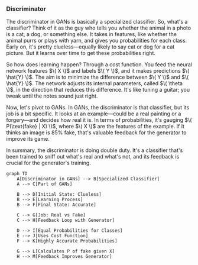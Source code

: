 
### Discriminator

The discriminator in GANs is basically a specialized classifier. So, what's a classifier? Think of it as the guy who tells you whether the animal in a photo is a cat, a dog, or something else. It takes in features, like whether the animal purrs or plays with yarn, and gives you probabilities for each class. Early on, it's pretty clueless—equally likely to say cat or dog for a cat picture. But it learns over time to get these probabilities right.

So how does learning happen? Through a cost function. You feed the neural network features $\( X \)$ and labels $\( Y \)$, and it makes predictions $\( \hat{Y} \)$. The aim is to minimize the difference between $\( Y \)$ and $\( \hat{Y} \)$. The network adjusts its internal parameters, called $\( \theta \)$, in the direction that reduces this difference. It's like tuning a guitar; you tweak until the notes sound just right.

Now, let's pivot to GANs. In GANs, the discriminator is that classifier, but its job is a bit specific. It looks at an example—could be a real painting or a forgery—and decides how real it is. In terms of probabilities, it's gauging $\( P(\text{fake} | X) \)$, where $\( X \)$ are the features of the example. If it thinks an image is 85% fake, that's valuable feedback for the generator to improve its game.

In summary, the discriminator is doing double duty. It's a classifier that's been trained to sniff out what's real and what's not, and its feedback is crucial for the generator's training. 

```mermaid
graph TD
    A[Discriminator in GANs] --> B[Specialized Classifier]
    A --> C[Part of GANs]
    
    B --> D[Initial State: Clueless]
    B --> E[Learning Process]
    B --> F[Final State: Accurate]
    
    C --> G[Job: Real vs Fake]
    C --> H[Feedback Loop with Generator]
    
    D --> I[Equal Probabilities for Classes]
    E --> J[Uses Cost Function]
    F --> K[Highly Accurate Probabilities]
    
    G --> L[Calculates P of fake given X]
    H --> M[Feedback Improves Generator]
```